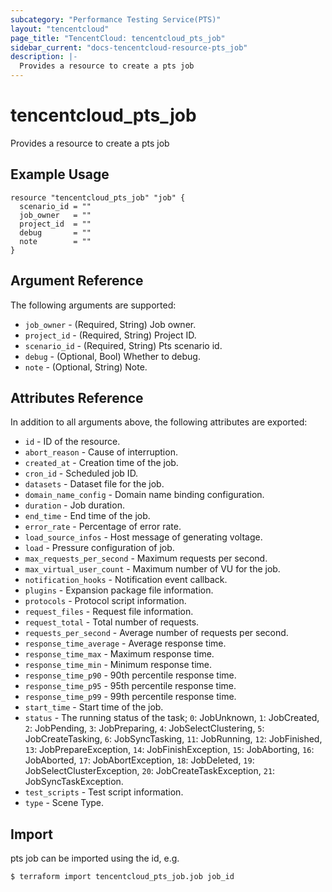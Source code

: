 ```yaml
---
subcategory: "Performance Testing Service(PTS)"
layout: "tencentcloud"
page_title: "TencentCloud: tencentcloud_pts_job"
sidebar_current: "docs-tencentcloud-resource-pts_job"
description: |-
  Provides a resource to create a pts job
---
```


# tencentcloud_pts_job

Provides a resource to create a pts job

## Example Usage

```hcl
resource "tencentcloud_pts_job" "job" {
  scenario_id = ""
  job_owner   = ""
  project_id  = ""
  debug       = ""
  note        = ""
}
```

## Argument Reference

The following arguments are supported:

* `job_owner` - (Required, String) Job owner.
* `project_id` - (Required, String) Project ID.
* `scenario_id` - (Required, String) Pts scenario id.
* `debug` - (Optional, Bool) Whether to debug.
* `note` - (Optional, String) Note.

## Attributes Reference

In addition to all arguments above, the following attributes are exported:

* `id` - ID of the resource.
* `abort_reason` - Cause of interruption.
* `created_at` - Creation time of the job.
* `cron_id` - Scheduled job ID.
* `datasets` - Dataset file for the job.
* `domain_name_config` - Domain name binding configuration.
* `duration` - Job duration.
* `end_time` - End time of the job.
* `error_rate` - Percentage of error rate.
* `load_source_infos` - Host message of generating voltage.
* `load` - Pressure configuration of job.
* `max_requests_per_second` - Maximum requests per second.
* `max_virtual_user_count` - Maximum number of VU for the job.
* `notification_hooks` - Notification event callback.
* `plugins` - Expansion package file information.
* `protocols` - Protocol script information.
* `request_files` - Request file information.
* `request_total` - Total number of requests.
* `requests_per_second` - Average number of requests per second.
* `response_time_average` - Average response time.
* `response_time_max` - Maximum response time.
* `response_time_min` - Minimum response time.
* `response_time_p90` - 90th percentile response time.
* `response_time_p95` - 95th percentile response time.
* `response_time_p99` - 99th percentile response time.
* `start_time` - Start time of the job.
* `status` - The running status of the task; `0`: JobUnknown, `1`: JobCreated, `2`: JobPending, `3`: JobPreparing, `4`: JobSelectClustering, `5`: JobCreateTasking, `6`: JobSyncTasking, `11`: JobRunning, `12`: JobFinished, `13`: JobPrepareException, `14`: JobFinishException, `15`: JobAborting, `16`: JobAborted, `17`: JobAbortException, `18`: JobDeleted, `19`: JobSelectClusterException, `20`: JobCreateTaskException, `21`: JobSyncTaskException.
* `test_scripts` - Test script information.
* `type` - Scene Type.


## Import

pts job can be imported using the id, e.g.
```
$ terraform import tencentcloud_pts_job.job job_id
```

